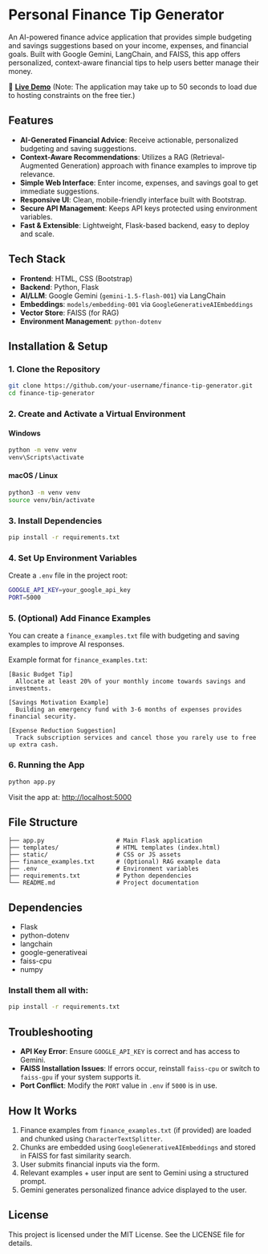 # Personal Finance Tip Generator

An AI-powered finance advice application that provides simple budgeting and savings suggestions based on your income, expenses, and financial goals. Built with Google Gemini, LangChain, and FAISS, this app offers personalized, context-aware financial tips to help users better manage their money.

🔗 **[Live Demo](https://your-finance-app-url.onrender.com/)** (Note: The application may take up to 50 seconds to load due to hosting constraints on the free tier.)

## Features

- **AI-Generated Financial Advice**: Receive actionable, personalized budgeting and saving suggestions.  
- **Context-Aware Recommendations**: Utilizes a RAG (Retrieval-Augmented Generation) approach with finance examples to improve tip relevance.  
- **Simple Web Interface**: Enter income, expenses, and savings goal to get immediate suggestions.  
- **Responsive UI**: Clean, mobile-friendly interface built with Bootstrap.  
- **Secure API Management**: Keeps API keys protected using environment variables.  
- **Fast & Extensible**: Lightweight, Flask-based backend, easy to deploy and scale.  

## Tech Stack

- **Frontend**: HTML, CSS (Bootstrap)  
- **Backend**: Python, Flask  
- **AI/LLM**: Google Gemini (`gemini-1.5-flash-001`) via LangChain  
- **Embeddings**: `models/embedding-001` via `GoogleGenerativeAIEmbeddings`  
- **Vector Store**: FAISS (for RAG)  
- **Environment Management**: `python-dotenv`  

## Installation & Setup

### 1. Clone the Repository

```bash
git clone https://github.com/your-username/finance-tip-generator.git
cd finance-tip-generator
```

### 2. Create and Activate a Virtual Environment

#### Windows

```bash
python -m venv venv
venv\Scripts\activate
```

#### macOS / Linux

```bash
python3 -m venv venv
source venv/bin/activate
```

### 3. Install Dependencies

```bash
pip install -r requirements.txt
```

### 4. Set Up Environment Variables

Create a `.env` file in the project root:

```bash
GOOGLE_API_KEY=your_google_api_key
PORT=5000
```

### 5. (Optional) Add Finance Examples

You can create a `finance_examples.txt` file with budgeting and saving examples to improve AI responses.

Example format for `finance_examples.txt`:

```
[Basic Budget Tip]
  Allocate at least 20% of your monthly income towards savings and investments.

[Savings Motivation Example]
  Building an emergency fund with 3-6 months of expenses provides financial security.

[Expense Reduction Suggestion]
  Track subscription services and cancel those you rarely use to free up extra cash.
```

### 6. Running the App

```bash
python app.py
```

Visit the app at: [http://localhost:5000](http://localhost:5000)

## File Structure

```
├── app.py                    # Main Flask application
├── templates/                # HTML templates (index.html)
├── static/                   # CSS or JS assets
├── finance_examples.txt      # (Optional) RAG example data
├── .env                      # Environment variables
├── requirements.txt          # Python dependencies
└── README.md                 # Project documentation
```

## Dependencies

- Flask  
- python-dotenv  
- langchain  
- google-generativeai  
- faiss-cpu  
- numpy  

### Install them all with:

```bash
pip install -r requirements.txt
```

## Troubleshooting

- **API Key Error**: Ensure `GOOGLE_API_KEY` is correct and has access to Gemini.  
- **FAISS Installation Issues**: If errors occur, reinstall `faiss-cpu` or switch to `faiss-gpu` if your system supports it.  
- **Port Conflict**: Modify the `PORT` value in `.env` if `5000` is in use.  

## How It Works

1. Finance examples from `finance_examples.txt` (if provided) are loaded and chunked using `CharacterTextSplitter`.  
2. Chunks are embedded using `GoogleGenerativeAIEmbeddings` and stored in FAISS for fast similarity search.  
3. User submits financial inputs via the form.  
4. Relevant examples + user input are sent to Gemini using a structured prompt.  
5. Gemini generates personalized finance advice displayed to the user.  

## License

This project is licensed under the MIT License. See the LICENSE file for details.
